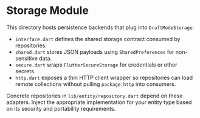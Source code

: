 # Storage Module

This directory hosts persistence backends that plug into `DraftModeStorage`:

- `interface.dart` defines the shared storage contract consumed by repositories.
- `shared.dart` stores JSON payloads using `SharedPreferences` for non-sensitive data.
- `secure.dart` wraps `FlutterSecureStorage` for credentials or other secrets.
- `http.dart` exposes a thin HTTP client wrapper so repositories can load
  remote collections without pulling `package:http` into consumers.

Concrete repositories in `lib/entity/repository.dart` depend on these adapters. Inject the appropriate implementation for your entity type based on its security and portability requirements.
